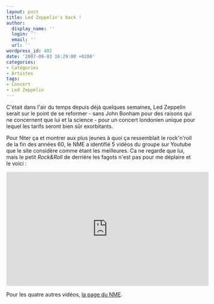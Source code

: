 ```yaml
---
layout: post
title: Led Zeppelin's back !
author:
  display_name: ''
  login: ''
  email: ''
  url: ''
wordpress_id: 402
date: '2007-09-03 16:29:00 +0200'
categories:
- Catégories
- Artistes
tags:
- Concert
- Led Zeppelin
---
```

C'était dans l'air du temps depuis déjà quelques semaines, Led Zeppelin serait sur le point de se reformer - sans John Bonham pour des raisons qui ne concernent que lui et la science - pour un concert londonien unique pour lequel les tarifs seront bien sûr exorbitants.

Pour fêter ça et montrer aux plus jeunes à quoi ça ressemblait le rock'n'roll de la fin des années 60, le NME a identifié 5 vidéos du groupe sur Youtube que le site considère comme étant les meilleures. Ca ne regarde que lui, mais le petit *Rock&Roll* de derrière les fagots n'est pas pour me déplaire et le voici :

<iframe width="540" height="304" src="http://www.youtube.com/embed/FfgjJhh3U3A" frameborder="0" allowfullscreen></iframe>

Pour les quatre autres vidéos, <a href="http://www.nme.com/blog/index.php?blog=10&title=led_zeppelin_top_5_youtube_moments&more=1&c=1&tb=1&pb=1">la  page du NME</a>.
